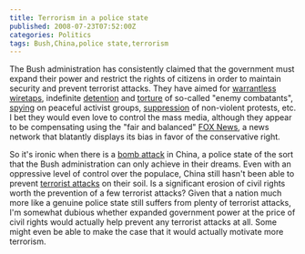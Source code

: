 ```yaml
---
title: Terrorism in a police state
published: 2008-07-23T07:52:00Z
categories: Politics
tags: Bush,China,police state,terrorism
---
```


<p>
The Bush administration has consistently claimed that the government must expand their power and restrict the rights of citizens in order to maintain security and prevent terrorist attacks.  They have aimed for <a href="http://www.csmonitor.com/2007/0806/p99s04-duts.html">warrantless wiretaps</a>, indefinite <a href="http://www.msnbc.msn.com/id/19172214/">detention</a> and <a href="http://www.cbsnews.com/stories/2007/11/01/national/main3441363.shtml">torture</a> of so-called "enemy combatants", <a href="http://www.baltimoresun.com/news/local/bal-te.md.spy18jul18,0,3787307.story">spying</a> on peaceful activist groups, <a href="http://www.thenation.com/doc/20040816/hightower">suppression</a> of non-violent protests, etc.  I bet they would even love to control the mass media, although they appear to be compensating using the "fair and balanced" <a href="http://www.foxnews.com/">FOX News</a>, a news network that blatantly displays its bias in favor of the conservative right.
</p>

<p>
So it's ironic when there is a <a href="http://www.washingtonpost.com/wp-dyn/content/article/2008/07/22/AR2008072201403.html">bomb attack</a> in China, a police state of the sort that the Bush administration can only achieve in their dreams.  Even with an oppressive level of control over the populace, China still hasn't been able to prevent <a href="http://pacificempire.org.nz/?p=253">terrorist attacks</a> on their soil.  Is a significant erosion of civil rights worth the prevention of a few terrorist attacks?  Given that a nation much more like a genuine police state still suffers from plenty of terrorist attacks, I'm somewhat dubious whether expanded government power at the price of civil rights would actually help prevent any terrorist attacks at all.  Some might even be able to make the case that it would actually motivate more terrorism.
</p>

